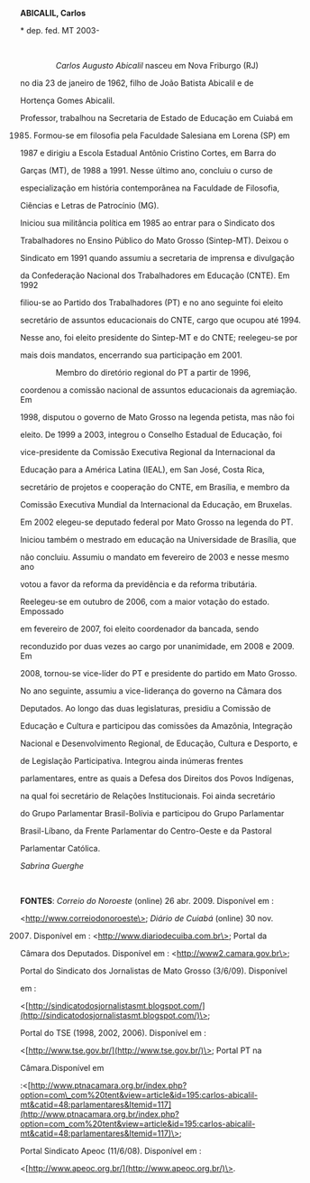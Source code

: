 **ABICALIL, Carlos**



\* dep. fed. MT 2003-



 



                *Carlos Augusto Abicalil* nasceu em Nova Friburgo (RJ)

no dia 23 de janeiro de 1962, filho de João Batista Abicalil e de

Hortença Gomes Abicalil.



Professor, trabalhou na Secretaria de Estado de Educação em Cuiabá em

1985. Formou-se em filosofia pela Faculdade Salesiana em Lorena (SP) em

1987 e dirigiu a Escola Estadual Antônio Cristino Cortes, em Barra do

Garças (MT), de 1988 a 1991. Nesse último ano, concluiu o curso de

especialização em história contemporânea na Faculdade de Filosofia,

Ciências e Letras de Patrocínio (MG).



Iniciou sua militância política em 1985 ao entrar para o Sindicato dos

Trabalhadores no Ensino Público do Mato Grosso (Sintep-MT). Deixou o

Sindicato em 1991 quando assumiu a secretaria de imprensa e divulgação

da Confederação Nacional dos Trabalhadores em Educação (CNTE). Em 1992

filiou-se ao Partido dos Trabalhadores (PT) e no ano seguinte foi eleito

secretário de assuntos educacionais do CNTE, cargo que ocupou até 1994.

Nesse ano, foi eleito presidente do Sintep-MT e do CNTE; reelegeu-se por

mais dois mandatos, encerrando sua participação em 2001.



                Membro do diretório regional do PT a partir de 1996,

coordenou a comissão nacional de assuntos educacionais da agremiação. Em

1998, disputou o governo de Mato Grosso na legenda petista, mas não foi

eleito. De 1999 a 2003, integrou o Conselho Estadual de Educação, foi

vice-presidente da Comissão Executiva Regional da Internacional da

Educação para a América Latina (IEAL), em San José, Costa Rica,

secretário de projetos e cooperação do CNTE, em Brasília, e membro da

Comissão Executiva Mundial da Internacional da Educação, em Bruxelas.



Em 2002 elegeu-se deputado federal por Mato Grosso na legenda do PT.

Iniciou também o mestrado em educação na Universidade de Brasília, que

não concluiu. Assumiu o mandato em fevereiro de 2003 e nesse mesmo ano

votou a favor da reforma da previdência e da reforma tributária.

Reelegeu-se em outubro de 2006, com a maior votação do estado. Empossado

em fevereiro de 2007, foi eleito coordenador da bancada, sendo

reconduzido por duas vezes ao cargo por unanimidade, em 2008 e 2009. Em

2008, tornou-se vice-líder do PT e presidente do partido em Mato Grosso.

No ano seguinte, assumiu a vice-liderança do governo na Câmara dos

Deputados. Ao longo das duas legislaturas, presidiu a Comissão de

Educação e Cultura e participou das comissões da Amazônia, Integração

Nacional e Desenvolvimento Regional, de Educação, Cultura e Desporto, e

de Legislação Participativa. Integrou ainda inúmeras frentes

parlamentares, entre as quais a Defesa dos Direitos dos Povos Indígenas,

na qual foi secretário de Relações Institucionais. Foi ainda secretário

do Grupo Parlamentar Brasil-Bolívia e participou do Grupo Parlamentar

Brasil-Líbano, da Frente Parlamentar do Centro-Oeste e da Pastoral

Parlamentar Católica.



*Sabrina Guerghe*



 



**FONTES**: *Correio do Noroeste* (online) 26 abr. 2009. Disponível em :

\<http://www.correiodonoroeste\>; *Diário de Cuiabá* (online) 30 nov.

2007. Disponível em : \<http://www.diariodecuiba.com.br\>; Portal da

Câmara dos Deputados. Disponível em : \<http://www2.camara.gov.br\>;

Portal do Sindicato dos Jornalistas de Mato Grosso (3/6/09). Disponível

em :

\<[http://sindicatodosjornalistasmt.blogspot.com/](http://sindicatodosjornalistasmt.blogspot.com/)\>;

Portal do TSE (1998, 2002, 2006). Disponível em :

\<[http://www.tse.gov.br/](http://www.tse.gov.br/)\>; Portal PT na

Câmara.Disponível em

:\<[http://www.ptnacamara.org.br/index.php?option=com\_com%20tent&view=article&id=195:carlos-abicalil-mt&catid=48:parlamentares&Itemid=117](http://www.ptnacamara.org.br/index.php?option=com_com%20tent&view=article&id=195:carlos-abicalil-mt&catid=48:parlamentares&Itemid=117)\>;

Portal Sindicato Apeoc (11/6/08). Disponível em :

\<[http://www.apeoc.org.br/](http://www.apeoc.org.br/)\>.



 

